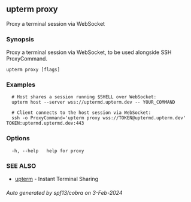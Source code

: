 ## upterm proxy

Proxy a terminal session via WebSocket

### Synopsis

Proxy a terminal session via WebSocket, to be used alongside SSH ProxyCommand.

```
upterm proxy [flags]
```

### Examples

```
  # Host shares a session running $SHELL over WebSocket:
  upterm host --server wss://uptermd.upterm.dev -- YOUR_COMMAND

  # Client connects to the host session via WebSocket:
  ssh -o ProxyCommand='upterm proxy wss://TOKEN@uptermd.upterm.dev' TOKEN:uptermd.uptermd.dev:443
```

### Options

```
  -h, --help   help for proxy
```

### SEE ALSO

* [upterm](upterm.md)	 - Instant Terminal Sharing

###### Auto generated by spf13/cobra on 3-Feb-2024
